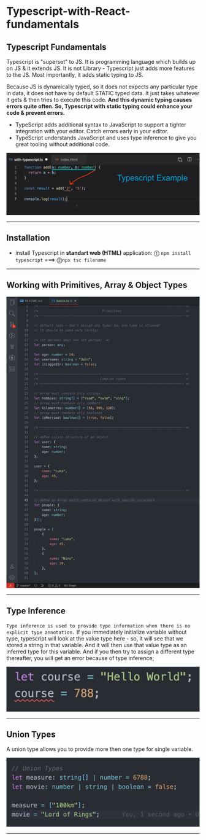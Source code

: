 # Typescript-with-React-fundamentals

## Typescript Fundamentals

Typescript is "superset" to JS. It is programming language which builds up on JS & it extends JS. It is not Library - Typescript just adds more features to the JS. Most importantly, it adds static typing to JS.

Because JS is dynamically typed, so it does not expects any particular type in data, it does not have by default STATIC typed data. It just takes whatever it gets & then tries to execute this code. **And this dynamic typing causes errors quite often. So, Typescript with static typing could enhance your code & prevent errors.**

-   TypeScript adds additional syntax to JavaScript to support a tighter integration with your editor. Catch errors early in your editor.
-   TypeScript understands JavaScript and uses type inference to give you great tooling without additional code.

![Typescript Example](slides/typescript_example.png)

---

## Installation

-   install Typescript in **standart web (HTML)** application:
    ⓵ `npm install typescript` ===> ⓶`npx tsc filename`

---

## Working with Primitives, Array & Object Types

![Working with Primitives, Array & Object Types](slides/basic_data_typing.jpg)

---

## Type Inference

`Type inference is used to provide type information when there is no explicit type annotation.`
If you immediately initialize variable without type, typescript will look at the value type here - so, it will see that we stored a string in that variable. And it will then use that value type as an inferred type for this variable. And if you then try to assign a different type thereafter, you will get an error because of type inference;

![Type Inference](slides/type_inferrence.jpg)

---

## Union Types

A union type allows you to provide more then one type for single variable.

![Union Types](slides/union_types.jpg)

---